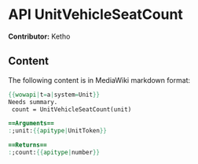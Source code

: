# API UnitVehicleSeatCount

**Contributor:** Ketho

## Content

The following content is in MediaWiki markdown format:

```mediawiki
{{wowapi|t=a|system=Unit}}
Needs summary.
 count = UnitVehicleSeatCount(unit)

==Arguments==
:;unit:{{apitype|UnitToken}}

==Returns==
:;count:{{apitype|number}}
```